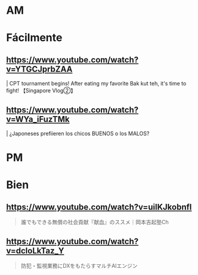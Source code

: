 # AM
# Fácilmente

## https://www.youtube.com/watch?v=YTGCJprbZAA
|  CPT tournament begins! After eating my favorite Bak kut teh, it's time to fight! 【Singapore Vlog②】 

## https://www.youtube.com/watch?v=WYa_iFuzTMk 
| ¿Japoneses prefiieren los chicos BUENOS o los MALOS? 

# PM
# Bien

## https://www.youtube.com/watch?v=uilKJkobnfI 

> 誰でもできる無償の社会貢献『献血』のススメ｜岡本吉起塾Ch 

## https://www.youtube.com/watch?v=dcloLkTaz_Y

> 防犯・監視業務にDXをもたらすマルチAIエンジン 
